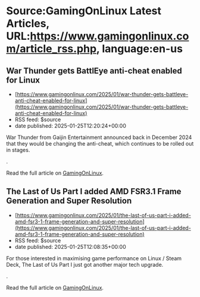 # Source:GamingOnLinux Latest Articles, URL:https://www.gamingonlinux.com/article_rss.php, language:en-us

## War Thunder gets BattlEye anti-cheat enabled for Linux
 - [https://www.gamingonlinux.com/2025/01/war-thunder-gets-battleye-anti-cheat-enabled-for-linux](https://www.gamingonlinux.com/2025/01/war-thunder-gets-battleye-anti-cheat-enabled-for-linux)
 - RSS feed: $source
 - date published: 2025-01-25T12:20:24+00:00

War Thunder from Gaijin Entertainment announced back in December 2024 that they would be changing the anti-cheat, which continues to be rolled out in stages.<p><img src="https://www.gamingonlinux.com/uploads/articles/tagline_images/719534513id26045gol.jpg" alt />.</p><p>Read the full article on <a href="https://www.gamingonlinux.com/2025/01/war-thunder-gets-battleye-anti-cheat-enabled-for-linux/">GamingOnLinux</a>.</p>

## The Last of Us Part I added AMD FSR3.1 Frame Generation and Super Resolution
 - [https://www.gamingonlinux.com/2025/01/the-last-of-us-part-i-added-amd-fsr3-1-frame-generation-and-super-resolution](https://www.gamingonlinux.com/2025/01/the-last-of-us-part-i-added-amd-fsr3-1-frame-generation-and-super-resolution)
 - RSS feed: $source
 - date published: 2025-01-25T12:08:35+00:00

For those interested in maximising game performance on Linux / Steam Deck, The Last of Us Part I just got another major tech upgrade.<p><img src="https://www.gamingonlinux.com/uploads/articles/tagline_images/1022482693id26044gol.jpg" alt />.</p><p>Read the full article on <a href="https://www.gamingonlinux.com/2025/01/the-last-of-us-part-i-added-amd-fsr3-1-frame-generation-and-super-resolution/">GamingOnLinux</a>.</p>

